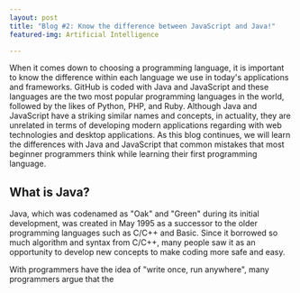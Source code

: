 ```yaml
---
layout: post
title: "Blog #2: Know the difference between JavaScript and Java!"
featured-img: Artificial Intelligence

---
```


When it comes down to choosing a programming language, it is important to know the difference within each language we use in today's applications and frameworks.
GitHub is coded with Java and JavaScript and these languages are the two most popular programming languages in the world, followed by the likes of Python, PHP, and Ruby.
Although Java and JavaScript have a striking similar names and concepts, in actuality, they are unrelated in terms of developing modern applications regarding with web technologies and desktop applications. As this blog continues, we will learn the differences with Java and JavaScript that common mistakes that most beginner programmers think while learning their first programming language.

## What is Java?

Java, which was codenamed as "Oak" and "Green" during its initial development, was created in May 1995 as a successor to the older programming languages such as C/C++ and Basic.
Since it borrowed so much algorithm and syntax from C/C++, many people saw it as an opportunity to develop new concepts to make coding more safe and easy.

With programmers have the idea of "write once, run anywhere", many programmers argue that the 
